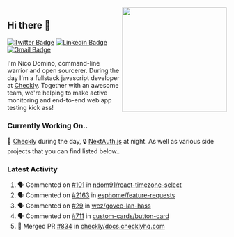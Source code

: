 <img align="right" src="https://user-images.githubusercontent.com/7415984/172472491-91b16eac-fa22-4ecf-92df-d687139fd1f9.gif" width="240" />

## Hi there 👋

[![Twitter Badge](https://img.shields.io/badge/-@ndom91-1ca0f1?style=flat-square&labelColor=1ca0f1&logo=twitter&logoColor=white&link=https://twitter.com/ndom91)](https://twitter.com/ndom91) [![Linkedin Badge](https://img.shields.io/badge/-ndom91-blue?style=flat-square&logo=Linkedin&logoColor=white&link=https://www.linkedin.com/in/ndom91/)](https://www.linkedin.com/in/ndom91/) [![Gmail Badge](https://img.shields.io/badge/-yo@ndo.dev-c14438?style=flat-square&logo=mail.ru&logoColor=white&link=mailto:yo@ndo.dev)](mailto:yo@ndo.dev)

I'm Nico Domino, command-line warrior and open sourcerer. During the day I'm a fullstack javascript developer at [Checkly](https://checklyhq.com). Together with an awesome team, we're helping to make active monitoring and end-to-end web app testing kick ass!

### Currently Working On..

🦝 [Checkly](https://checklyhq.com) during the day, 🔒 [NextAuth.js](https://github.com/nextauthjs/next-auth) at night. As well as various side projects that you can find listed below..

<!--START_SECTION_PROFILE_VIEWS:readme-info-->
<!--END_SECTION_PROFILE_VIEWS:readme-info-->

<!--START_SECTION_DAILY_COMMIT:readme-info-->
<!--END_SECTION_DAILY_COMMIT:readme-info-->

<!--START_SECTION_WEEKLY_COMMIT:readme-info-->
<!--END_SECTION_WEEKLY_COMMIT:readme-info-->

### Latest Activity

<!--START_SECTION:activity-->
1. 🗣 Commented on [#101](https://github.com/ndom91/react-timezone-select/issues/101#issuecomment-1655683112) in [ndom91/react-timezone-select](https://github.com/ndom91/react-timezone-select)
2. 🗣 Commented on [#2163](https://github.com/esphome/feature-requests/issues/2163#issuecomment-1640351844) in [esphome/feature-requests](https://github.com/esphome/feature-requests)
3. 🗣 Commented on [#29](https://github.com/wez/govee-lan-hass/issues/29#issuecomment-1637208087) in [wez/govee-lan-hass](https://github.com/wez/govee-lan-hass)
4. 🗣 Commented on [#711](https://github.com/custom-cards/button-card/issues/711#issuecomment-1623873468) in [custom-cards/button-card](https://github.com/custom-cards/button-card)
5. 🎉 Merged PR [#834](https://github.com/checkly/docs.checklyhq.com/pull/834) in [checkly/docs.checklyhq.com](https://github.com/checkly/docs.checklyhq.com)
<!--END_SECTION:activity-->
